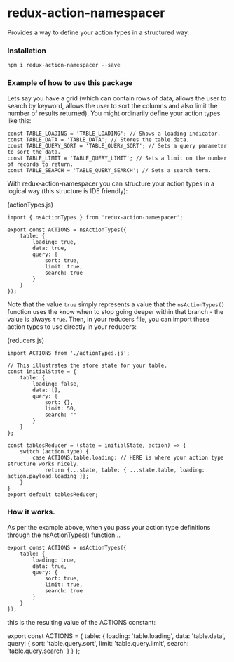 # redux-action-namespacer
Provides a way to define your action types in a structured way.

### Installation
`npm i redux-action-namespacer --save`

### Example of how to use this package
Lets say you have a grid (which can contain rows of data, allows the user to search by keyword, allows the user to sort the columns and also limit the number of results returned). You might ordinarily define your action types like this:

```
const TABLE_LOADING = 'TABLE_LOADING'; // Shows a loading indicator.
const TABLE_DATA = 'TABLE_DATA'; // Stores the table data.
const TABLE_QUERY_SORT = 'TABLE_QUERY_SORT'; // Sets a query parameter to sort the data.
const TABLE_LIMIT = 'TABLE_QUERY_LIMIT'; // Sets a limit on the number of records to return.
const TABLE_SEARCH = 'TABLE_QUERY_SEARCH'; // Sets a search term.
```

With redux-action-namespacer you can structure your action types in a logical way (this structure is IDE friendly):

(actionTypes.js)
```
import { nsActionTypes } from 'redux-action-namespacer';

export const ACTIONS = nsActionTypes({
    table: {
        loading: true,
        data: true,
        query: {
            sort: true,
            limit: true,
            search: true
        }
    }
});
```
Note that the value `true` simply represents a value that the `nsActionTypes()` function uses the know when to stop going deeper within that branch - the value is always `true`.
Then, in your reducers file, you can import these action types to use directly in your reducers:

(reducers.js)
```
import ACTIONS from './actionTypes.js';

// This illustrates the store state for your table.
const initialState = {
    table: {
        loading: false,
        data: [],
        query: {
            sort: {},
            limit: 50,
            search: ""
        }
    }
};

const tablesReducer = (state = initialState, action) => {
    switch (action.type) {
        case ACTIONS.table.loading: // HERE is where your action type structure works nicely.
            return {...state, table: { ...state.table, loading: action.payload.loading }};
    }
}
export default tablesReducer;
```

### How it works.
As per the example above, when you pass your action type definitions through the nsActionTypes() function...
```
export const ACTIONS = nsActionTypes({
    table: {
        loading: true,
        data: true,
        query: {
            sort: true,
            limit: true,
            search: true
        }
    }
});
```

this is the resulting value of the ACTIONS constant:

export const ACTIONS = {
    table: {
        loading: 'table.loading',
        data: 'table.data',
        query: {
            sort: 'table.query.sort',
            limit: 'table.query.limit',
            search: 'table.query.search'
        }
    }
};
